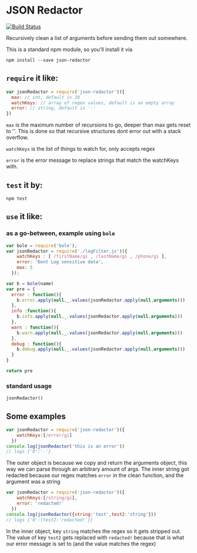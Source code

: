 # JSON Redactor

[![Build Status](https://travis-ci.org/Nordstrom/json-redactor.svg?branch=master)](https://travis-ci.org/Nordstrom/json-redactor)

Recursively clean a list of arguments before sending them out somewhere.

This is a standard npm module, so you'll install it via

`npm install --save json-redactor`

## `require` it like:

```js
var jsonRedactor = require('json-redactor')({
  max: // int, default is 10
  watchKeys: // array of regex values, default is an empty array
  error: // string, default is '-'
})
```
`max` is the maximum number of recursions to go, deeper than max gets reset to ''.
This is done so that recursive structures dont error out with a stack overflow.

`watchKeys` is the list of things to watch for, only accepts regex

`error` is the error message to replace strings that match the watchKeys with.

## `test` it by:

`npm test`

## `use` it like:

### as a go-between, example using `bole`

```js
var bole = require('bole');
var jsonRedactor = require('./logFilter.js')({
    watchKeys : [ /firstName/gi , /lastName/gi , /phone/gi ],
    error: 'Dont Log sensitive data',
    max: 5
  });

var b = bole(name)
var pre = {
  error : function(){
    b.error.apply(null,_.values(jsonRedactor.apply(null,arguments)))
  },
  info :function(){
    b.info.apply(null,_.values(jsonRedactor.apply(null,arguments)))
  },
  warn : function(){
    b.warn.apply(null,_.values(jsonRedactor.apply(null,arguments)))
  },
  debug : function(){
    b.debug.apply(null,_.values(jsonRedactor.apply(null,arguments)))
  }
}

return pre
```

### standard usage

`jsonRedactor()`

## Some examples

```js
var jsonRedactor = require('json-redactor')({
    watchKeys:[/error/gi]
  })
console.log(jsonRedactor('this is an error'))
// logs {'0':'-'}
```
The outer object is because we copy and return the arguments object, this way we can parse through an arbitrary amount of args. The inner string got redacted because our regex matches `error` in the clean function, and the argument was a string

```js
var jsonRedactor = require('json-redactor')({
    watchKeys:[/string/gi],
    error: 'redacted!'
  })
console.log(jsonRedactor({string:'test',test2:'string'}))
// logs {'0':{test2:'redacted!'}}
```
In the inner object, key `string` matches the regex so it gets stripped out. The value of key `test2` gets replaced with `redacted!` because that is what our error message is set to (and the value matches the regex)